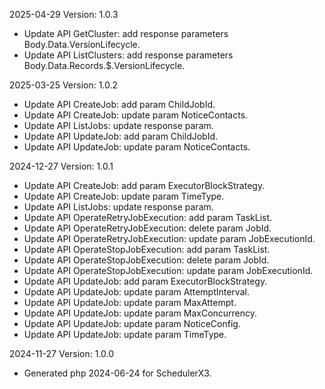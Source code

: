 2025-04-29 Version: 1.0.3
- Update API GetCluster: add response parameters Body.Data.VersionLifecycle.
- Update API ListClusters: add response parameters Body.Data.Records.$.VersionLifecycle.


2025-03-25 Version: 1.0.2
- Update API CreateJob: add param ChildJobId.
- Update API CreateJob: update param NoticeContacts.
- Update API ListJobs: update response param.
- Update API UpdateJob: add param ChildJobId.
- Update API UpdateJob: update param NoticeContacts.


2024-12-27 Version: 1.0.1
- Update API CreateJob: add param ExecutorBlockStrategy.
- Update API CreateJob: update param TimeType.
- Update API ListJobs: update response param.
- Update API OperateRetryJobExecution: add param TaskList.
- Update API OperateRetryJobExecution: delete param JobId.
- Update API OperateRetryJobExecution: update param JobExecutionId.
- Update API OperateStopJobExecution: add param TaskList.
- Update API OperateStopJobExecution: delete param JobId.
- Update API OperateStopJobExecution: update param JobExecutionId.
- Update API UpdateJob: add param ExecutorBlockStrategy.
- Update API UpdateJob: update param AttemptInterval.
- Update API UpdateJob: update param MaxAttempt.
- Update API UpdateJob: update param MaxConcurrency.
- Update API UpdateJob: update param NoticeConfig.
- Update API UpdateJob: update param TimeType.


2024-11-27 Version: 1.0.0
- Generated php 2024-06-24 for SchedulerX3.

